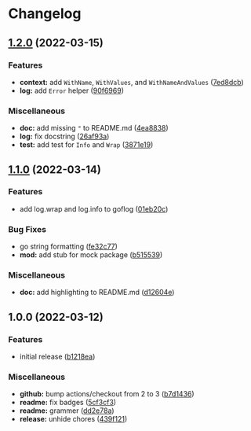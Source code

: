 # Changelog

## [1.2.0](https://github.com/floatme-corp/golflog/compare/v1.1.0...v1.2.0) (2022-03-15)


### Features

* **context:** add `WithName`, `WithValues`, and `WithNameAndValues` ([7ed8dcb](https://github.com/floatme-corp/golflog/commit/7ed8dcbb38b12f80e760cb39f2e511b160b77365))
* **log:** add `Error` helper ([90f6969](https://github.com/floatme-corp/golflog/commit/90f6969633bd68bac156dbce125c2a4550a03a46))


### Miscellaneous

* **doc:** add missing `"` to README.md ([4ea8838](https://github.com/floatme-corp/golflog/commit/4ea883842cd67d048ac213d2cef13f1ae65ae4dd))
* **log:** fix docstring ([26af93a](https://github.com/floatme-corp/golflog/commit/26af93ac87d1a8ae87e7d7b09a16c87e87ae772d))
* **test:** add test for `Info` and `Wrap` ([3871e19](https://github.com/floatme-corp/golflog/commit/3871e19c52e49acdb72e79f2c19f52543af3d2ae))

## [1.1.0](https://github.com/floatme-corp/golflog/compare/v1.0.0...v1.1.0) (2022-03-14)


### Features

* add log.wrap and log.info to goflog ([01eb20c](https://github.com/floatme-corp/golflog/commit/01eb20cbeb7daf1a2942d7bb1e848ff85683b2fd))


### Bug Fixes

* go string formatting ([fe32c77](https://github.com/floatme-corp/golflog/commit/fe32c77661aeea5bdedc071223c8a6f3edb17dee))
* **mod:** add stub for mock package ([b515539](https://github.com/floatme-corp/golflog/commit/b515539f8a8c7f7337d62c4a1a305c1039c28c7a))


### Miscellaneous

* **doc:** add highlighting to README.md ([d12604e](https://github.com/floatme-corp/golflog/commit/d12604ead64552be82b37fefa8d53cf3e9164b89))

## 1.0.0 (2022-03-12)


### Features

* initial release ([b1218ea](https://github.com/floatme-corp/golflog/commit/b1218ea89348f42165467e85fcb5aae9f93dec48))


### Miscellaneous

* **github:** bump actions/checkout from 2 to 3 ([b7d1436](https://github.com/floatme-corp/golflog/commit/b7d14361f0834a002fb83faa53af8ffdb640c1ea))
* **readme:** fix badges ([5cf3cf3](https://github.com/floatme-corp/golflog/commit/5cf3cf305d30ed47944f1e8e584fb43daf3cc4f2))
* **readme:** grammer ([dd2e78a](https://github.com/floatme-corp/golflog/commit/dd2e78a099eb798e4ad1471d27132c603e43e52c))
* **release:** unhide chores ([439f121](https://github.com/floatme-corp/golflog/commit/439f1216dd6b1c7faa9d040ee5734997d252595e))
